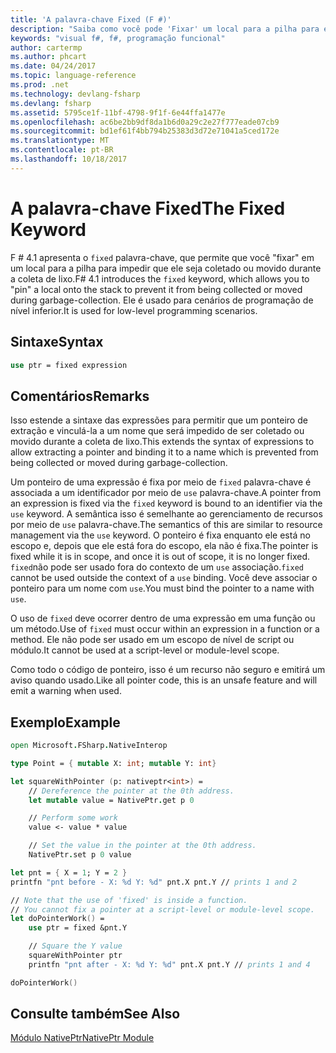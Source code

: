 ```yaml
---
title: 'A palavra-chave Fixed (F #)'
description: "Saiba como você pode 'Fixar' um local para a pilha para evitar a coleta da a F # 'fixed' palavra-chave."
keywords: "visual f#, f#, programação funcional"
author: cartermp
ms.author: phcart
ms.date: 04/24/2017
ms.topic: language-reference
ms.prod: .net
ms.technology: devlang-fsharp
ms.devlang: fsharp
ms.assetid: 5795ce1f-11bf-4798-9f1f-6e44ffa1477e
ms.openlocfilehash: ac6be2bb9df8da1b6d0a29c2e27f777eade07cb9
ms.sourcegitcommit: bd1ef61f4bb794b25383d3d72e71041a5ced172e
ms.translationtype: MT
ms.contentlocale: pt-BR
ms.lasthandoff: 10/18/2017
---
```

# <a name="the-fixed-keyword"></a><span data-ttu-id="d26a2-104">A palavra-chave Fixed</span><span class="sxs-lookup"><span data-stu-id="d26a2-104">The Fixed Keyword</span></span>

<span data-ttu-id="d26a2-105">F # 4.1 apresenta o `fixed` palavra-chave, que permite que você "fixar" em um local para a pilha para impedir que ele seja coletado ou movido durante a coleta de lixo.</span><span class="sxs-lookup"><span data-stu-id="d26a2-105">F# 4.1 introduces the `fixed` keyword, which allows you to "pin" a local onto the stack to prevent it from being collected or moved during garbage-collection.</span></span>  <span data-ttu-id="d26a2-106">Ele é usado para cenários de programação de nível inferior.</span><span class="sxs-lookup"><span data-stu-id="d26a2-106">It is used for low-level programming scenarios.</span></span>

## <a name="syntax"></a><span data-ttu-id="d26a2-107">Sintaxe</span><span class="sxs-lookup"><span data-stu-id="d26a2-107">Syntax</span></span>

```fsharp
use ptr = fixed expression
```

## <a name="remarks"></a><span data-ttu-id="d26a2-108">Comentários</span><span class="sxs-lookup"><span data-stu-id="d26a2-108">Remarks</span></span>

<span data-ttu-id="d26a2-109">Isso estende a sintaxe das expressões para permitir que um ponteiro de extração e vinculá-la a um nome que será impedido de ser coletado ou movido durante a coleta de lixo.</span><span class="sxs-lookup"><span data-stu-id="d26a2-109">This extends the syntax of expressions to allow extracting a pointer and binding it to a name which is prevented from being collected or moved during garbage-collection.</span></span>  

<span data-ttu-id="d26a2-110">Um ponteiro de uma expressão é fixa por meio de `fixed` palavra-chave é associada a um identificador por meio de `use` palavra-chave.</span><span class="sxs-lookup"><span data-stu-id="d26a2-110">A pointer from an expression is fixed via the `fixed` keyword is bound to an identifier via the `use` keyword.</span></span>  <span data-ttu-id="d26a2-111">A semântica isso é semelhante ao gerenciamento de recursos por meio de `use` palavra-chave.</span><span class="sxs-lookup"><span data-stu-id="d26a2-111">The semantics of this are similar to resource management via the `use` keyword.</span></span>  <span data-ttu-id="d26a2-112">O ponteiro é fixa enquanto ele está no escopo e, depois que ele está fora do escopo, ela não é fixa.</span><span class="sxs-lookup"><span data-stu-id="d26a2-112">The pointer is fixed while it is in scope, and once it is out of scope, it is no longer fixed.</span></span>  <span data-ttu-id="d26a2-113">`fixed`não pode ser usado fora do contexto de um `use` associação.</span><span class="sxs-lookup"><span data-stu-id="d26a2-113">`fixed` cannot be used outside the context of a `use` binding.</span></span>  <span data-ttu-id="d26a2-114">Você deve associar o ponteiro para um nome com `use`.</span><span class="sxs-lookup"><span data-stu-id="d26a2-114">You must bind the pointer to a name with `use`.</span></span>

<span data-ttu-id="d26a2-115">O uso de `fixed` deve ocorrer dentro de uma expressão em uma função ou um método.</span><span class="sxs-lookup"><span data-stu-id="d26a2-115">Use of `fixed` must occur within an expression in a function or a method.</span></span>  <span data-ttu-id="d26a2-116">Ele não pode ser usado em um escopo de nível de script ou módulo.</span><span class="sxs-lookup"><span data-stu-id="d26a2-116">It cannot be used at a script-level or module-level scope.</span></span>

<span data-ttu-id="d26a2-117">Como todo o código de ponteiro, isso é um recurso não seguro e emitirá um aviso quando usado.</span><span class="sxs-lookup"><span data-stu-id="d26a2-117">Like all pointer code, this is an unsafe feature and will emit a warning when used.</span></span>

## <a name="example"></a><span data-ttu-id="d26a2-118">Exemplo</span><span class="sxs-lookup"><span data-stu-id="d26a2-118">Example</span></span>

```fsharp
open Microsoft.FSharp.NativeInterop

type Point = { mutable X: int; mutable Y: int}

let squareWithPointer (p: nativeptr<int>) =
    // Dereference the pointer at the 0th address.
    let mutable value = NativePtr.get p 0

    // Perform some work
    value <- value * value

    // Set the value in the pointer at the 0th address.
    NativePtr.set p 0 value

let pnt = { X = 1; Y = 2 }
printfn "pnt before - X: %d Y: %d" pnt.X pnt.Y // prints 1 and 2

// Note that the use of 'fixed' is inside a function.
// You cannot fix a pointer at a script-level or module-level scope.
let doPointerWork() =
    use ptr = fixed &pnt.Y

    // Square the Y value
    squareWithPointer ptr
    printfn "pnt after - X: %d Y: %d" pnt.X pnt.Y // prints 1 and 4

doPointerWork()
```

## <a name="see-also"></a><span data-ttu-id="d26a2-119">Consulte também</span><span class="sxs-lookup"><span data-stu-id="d26a2-119">See Also</span></span>

[<span data-ttu-id="d26a2-120">Módulo NativePtr</span><span class="sxs-lookup"><span data-stu-id="d26a2-120">NativePtr Module</span></span>](https://msdn.microsoft.com/en-us/visualfsharpdocs/conceptual/nativeinterop.nativeptr-module-%5Bfsharp%5D)
